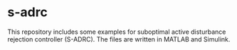 # s-adrc
This repository includes some examples for suboptimal active disturbance rejection controller (S-ADRC). The files are written in MATLAB and Simulink.
